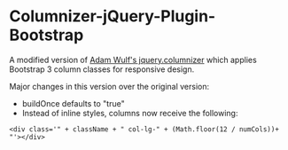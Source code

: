 Columnizer-jQuery-Plugin-Bootstrap
==================================

A modified version of [Adam Wulf's jquery.columnizer](https://github.com/adamwulf/Columnizer-jQuery-Plugin) which applies Bootstrap 3 column classes for responsive design.

Major changes in this version over the original version:
* buildOnce defaults to "true"
* Instead of inline styles, columns now receive the following:
````
<div class='" + className + " col-lg-" + (Math.floor(12 / numCols))+ "'></div>
````